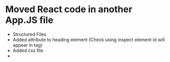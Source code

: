 # Moved React code in another App.JS file
- Structured Files 
- Added attribute to heading element (Check using inspect element id will appear in tag)
- Added css file 
- 


